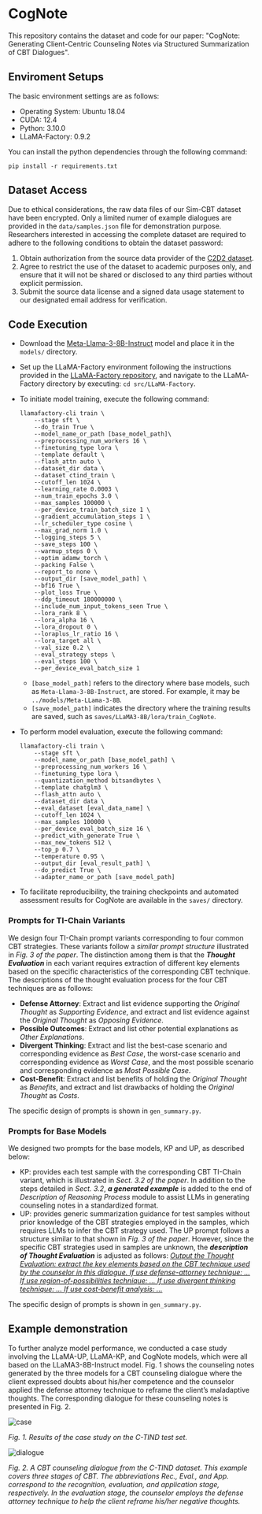 # CogNote

This repository contains the dataset and code for our paper: "CogNote: Generating Client-Centric Counseling Notes via Structured Summarization of CBT Dialogues".

## Enviroment Setups

The basic environment settings are as follows:

- Operating System: Ubuntu 18.04
- CUDA: 12.4
- Python: 3.10.0
- LLaMA-Factory: 0.9.2

You can install the python dependencies through the following command:

```
pip install -r requirements.txt
```

## Dataset Access

Due to ethical considerations, the raw data files of our Sim-CBT dataset have been encrypted. Only a limited numer of example dialogues are provided in the `data/samples.json` file for demonstration purpose. Researchers interested in accessing the complete dataset are required to adhere to the following conditions to obtain the dataset password:

1. Obtain authorization from the source data provider of the [C2D2 dataset](https://github.com/bcwangavailable/C2D2-Cognitive-Distortion).
2. Agree to restrict the use of the dataset to academic purposes only, and ensure that it will not be shared or disclosed to any third parties without explicit permission.
3. Submit the source data license and a signed data usage statement to our designated email address for verification.

## Code Execution

- Download the [Meta-Llama-3-8B-Instruct](https://huggingface.co/meta-llama/Meta-Llama-3-8B-Instruct) model and place it in the `models/` directory.

- Set up the LLaMA-Factory environment following the instructions provided in the [LLaMA-Factory repository](https://github.com/hiyouga/LLaMA-Factory), and navigate to the LLaMA-Factory directory by executing: `cd src/LLaMA-Factory`.

- To initiate model training, execute the following command:

  ```
  llamafactory-cli train \
      --stage sft \
      --do_train True \
      --model_name_or_path [base_model_path]\
      --preprocessing_num_workers 16 \
      --finetuning_type lora \
      --template default \
      --flash_attn auto \
      --dataset_dir data \
      --dataset ctind_train \
      --cutoff_len 1024 \
      --learning_rate 0.0003 \
      --num_train_epochs 3.0 \
      --max_samples 100000 \
      --per_device_train_batch_size 1 \
      --gradient_accumulation_steps 1 \
      --lr_scheduler_type cosine \
      --max_grad_norm 1.0 \
      --logging_steps 5 \
      --save_steps 100 \
      --warmup_steps 0 \
      --optim adamw_torch \
      --packing False \
      --report_to none \
      --output_dir [save_model_path] \
      --bf16 True \
      --plot_loss True \
      --ddp_timeout 180000000 \
      --include_num_input_tokens_seen True \
      --lora_rank 8 \
      --lora_alpha 16 \
      --lora_dropout 0 \
      --loraplus_lr_ratio 16 \
      --lora_target all \
      --val_size 0.2 \
      --eval_strategy steps \
      --eval_steps 100 \
      --per_device_eval_batch_size 1
  ```

  - `[base_model_path]` refers to the directory where base models, such as `Meta-Llama-3-8B-Instruct`, are stored. For example, it may be `../models/Meta-LLama-3-8B`. 
  -  `[save_model_path]` indicates the directory where the training results are saved, such as `saves/LLaMA3-8B/lora/train_CogNote`.

- To perform model evaluation, execute the following command:

  ```
  llamafactory-cli train \
      --stage sft \
      --model_name_or_path [base_model_path] \
      --preprocessing_num_workers 16 \
      --finetuning_type lora \
      --quantization_method bitsandbytes \
      --template chatglm3 \
      --flash_attn auto \
      --dataset_dir data \
      --eval_dataset [eval_data_name] \
      --cutoff_len 1024 \
      --max_samples 100000 \
      --per_device_eval_batch_size 16 \
      --predict_with_generate True \
      --max_new_tokens 512 \
      --top_p 0.7 \
      --temperature 0.95 \
      --output_dir [eval_result_path] \
      --do_predict True \
      --adapter_name_or_path [save_model_path]
  ```

- To facilitate reproducibility, the training checkpoints and automated assessment results for CogNote are available in the `saves/` directory.

### Prompts for TI-Chain Variants

We design four TI-Chain prompt variants corresponding to four common CBT strategies.  These variants follow a *similar prompt structure* illustrated in *Fig. 3 of the paper*. The distinction among them is that the ***Thought Evaluation*** in each variant requires extraction of different key elements based on the specific characteristics of the corresponding CBT technique. The descriptions of the thought evaluation process for the four CBT techniques are as follows:

- **Defense Attorney**: Extract and list evidence supporting the *Original Thought* as *Supporting Evidence*, and extract and list evidence against the *Original Thought* as *Opposing Evidence*.
- **Possible Outcomes**: Extract and list other potential explanations as *Other Explanations*.
- **Divergent Thinking**: Extract and list the best-case scenario and corresponding evidence as *Best Case*, the worst-case scenario and corresponding evidence as *Worst Case*, and the most possible scenario and corresponding evidence as *Most Possible Case*.
- **Cost-Benefit**: Extract and list benefits of holding the *Original Thought* as *Benefits*, and extract and list drawbacks of holding the *Original Thought* as *Costs*.

The specific design of prompts is shown in `gen_summary.py`.

### Prompts for Base Models

We designed two prompts for the base models, KP and UP, as described below:

- KP: provides each test sample with the corresponding CBT TI-Chain variant, which is illustrated in *Sect. 3.2 of the paper*.  In addition to the steps detailed in *Sect. 3.2*, ***a generated example*** is added to the end of *Description of Reasoning Process* module to assist LLMs in generating counseling notes in a standardized format.
- UP: provides generic summarization guidance for test samples without prior knowledge of the CBT strategies employed in the samples, which requires LLMs to infer the CBT strategy used. The UP prompt follows a structure similar to that shown in *Fig. 3 of the paper*. However, since the specific CBT strategies used in samples are unknown, the ***description of Thought Evaluation*** is adjusted as follows: *<u>Output the Thought Evaluation: extract the key elements based on the CBT technique used by the counselor in this dialogue. If use defense-attorney technique: ... If use region-of-possibilities technique: ... If use divergent thinking technique: ... If use cost-benefit analysis: ...</u>*

The specific design of prompts is shown in `gen_summary.py`.

## Example demonstration

To further analyze model performance, we conducted a case study involving the LLaMA-UP, LLaMA-KP, and CogNote models, which were all based on the LLaMA3-8B-Instruct model. Fig. 1 shows the counseling notes generated by the three models for a CBT counseling dialogue where the client expressed doubts about his/her competence and the counselor applied the defense attorney technique to reframe the client’s maladaptive thoughts. The corresponding dialogue for these counseling notes is presented in Fig. 2.

![case](./case.png)

*Fig. 1. Results of the case study on the C-TIND test set.*

![dialogue](./dialogue.png)

*Fig. 2. A CBT counseling dialogue from the C-TIND dataset. This example covers three stages of CBT. The abbreviations Rec., Eval., and App. correspond to the recognition, evaluation, and application stage, respectively. In the evaluation stage, the counselor employs the defense attorney technique to help the client reframe his/her negative thoughts.*
